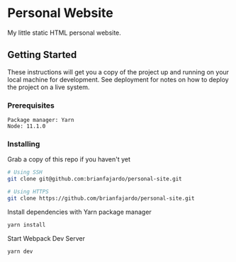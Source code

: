 # Personal Website

My little static HTML personal website.

## Getting Started

These instructions will get you a copy of the project up and running on your local machine for development. See deployment for notes on how to deploy the project on a live system.

### Prerequisites

```
Package manager: Yarn
Node: 11.1.0
```

### Installing

Grab a copy of this repo if you haven't yet

```bash
# Using SSH
git clone git@github.com:brianfajardo/personal-site.git
```

```bash
# Using HTTPS
git clone https://github.com/brianfajardo/personal-site.git
```

Install dependencies with Yarn package manager

```bash
yarn install
```

Start Webpack Dev Server

```bash
yarn dev
```
